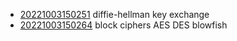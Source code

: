 - [20221003150251](/zet/20221003150251/README.md) diffie-hellman key exchange
- [20221003150264](/zet/20221003150264/README.md) block ciphers AES DES blowfish
